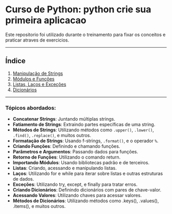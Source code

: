 # Curso de Python: python crie sua primeira aplicacao

Este repositorio foi utilizado durante o treinamento para fixar os conceitos e praticar atraves de exercicios.

---

## Índice

1. [Manipulação de Strings](#manipulação-de-strings)
2. [Módulos e Funções](#módulos-e-funções)
3. [Listas, Laços e Exceções](#listas-laços-e-exceções)
4. [Dicionários](#dicionários)

---

### Tópicos abordados:
- **Concatenar Strings**: Juntando múltiplas strings.
- **Fatiamento de Strings**: Extraindo partes específicas de uma string.
- **Métodos de Strings**: Utilizando métodos como `.upper()`, `.lower()`, `.find()`, `.replace()`, e muitos outros.
- **Formatação de Strings**: Usando f-strings, `.format()`, e o operador `%`.
- **Criando Funções**: Definindo e chamando funções.
- **Parâmetros e Argumentos**: Passando dados para funções.
- **Retorno de Funções**: Utilizando o comando return.
- **Importando Módulos**: Usando bibliotecas padrão e de terceiros.
- **Listas**: Criando, acessando e manipulando listas.
- **Laços**: Utilizando for e while para iterar sobre listas e outras estruturas de dados.
- **Exceções**: Utilizando try, except, e finally para tratar erros.
- **Criando Dicionários**: Definindo dicionários com pares de chave-valor.
- **Acessando Valores**: Utilizando chaves para acessar valores.
- **Métodos de Dicionários**: Utilizando métodos como .keys(), .values(), .items(), e muitos outros.